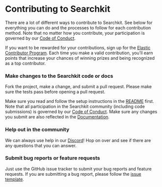 # Contributing to Searchkit

There are a lot of different ways to contribute to Searchkit. See below for
everything you can do and the processes to follow for each contribution method.
Note that no matter how you contribute, your participation is governed by our
[Code of Conduct](CODE_OF_CONDUCT.md).

If you want to be rewarded for your contributions, sign up for the [Elastic Contributor Program](https://www.elastic.co/community/contributor). Each time you
make a valid contribution, you’ll earn points that increase your chances of winning prizes and being recognized as a top contributor.

### Make changes to the Searchkit code or docs

Fork the project, make a change, and submit a pull request. Please make sure the tests pass before
opening a pull request.

Make sure you read and follow the setup instructions in the [README](README.md) first. Note
that all participation in the Searchkit community (including code submissions) is
governed by our [Code of Conduct](CODE_OF_CONDUCT.md). Make sure any changes you submit are also reflected in the [Documentation](docs).

### Help out in the community

We can always use help in our [Discord](https://discord.gg/CRuWmSQZQx)! Hop on over and see if there are any questions that you can answer. 

### Submit bug reports or feature requests

Just use the GitHub issue tracker to submit your bug reports and feature
requests. If you are submitting a bug report, please follow the [issue template](https://github.com/searchkit/searchkit/issues/new).
